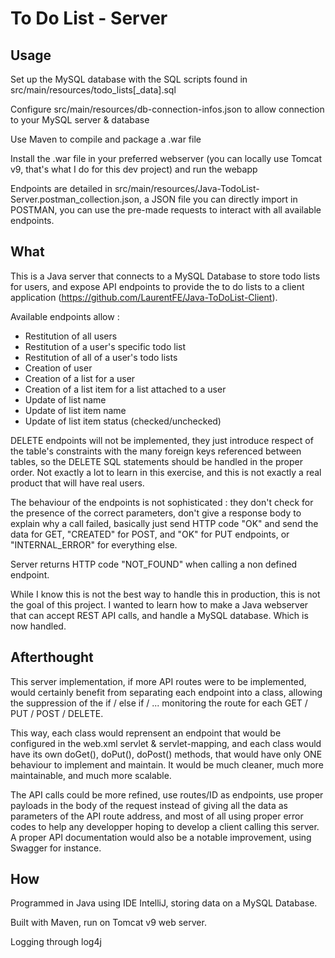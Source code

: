 # To Do List - Server

## Usage

Set up the MySQL database with the SQL scripts found in src/main/resources/todo_lists[_data].sql

Configure src/main/resources/db-connection-infos.json to allow connection to your MySQL server & database

Use Maven to compile and package a .war file

Install the .war file in your preferred webserver (you can locally use Tomcat v9, that's what I do for this dev project)
and run the webapp

Endpoints are detailed in src/main/resources/Java-TodoList-Server.postman_collection.json, a JSON file you can directly
import in POSTMAN, you can use the pre-made requests to interact with all available endpoints.

## What

This is a Java server that connects to a MySQL Database to store todo lists for users, and expose API 
endpoints to provide the to do lists to a client application (https://github.com/LaurentFE/Java-ToDoList-Client).

Available endpoints allow :
- Restitution of all users
- Restitution of a user's specific todo list
- Restitution of all of a user's todo lists
- Creation of user 
- Creation of a list for a user
- Creation of a list item for a list attached to a user 
- Update of list name
- Update of list item name
- Update of list item status (checked/unchecked)

DELETE endpoints will not be implemented, they just introduce respect of the table's constraints with the many 
foreign keys referenced between tables, so the DELETE SQL statements should be handled in the proper order. Not exactly 
a lot to learn in this exercise, and this is not exactly a real product that will have real users.

The behaviour of the endpoints is not sophisticated : they don't check for the presence of the correct parameters, don't
give a response body to explain why a call failed, basically just send HTTP code "OK" and send the data for GET, 
"CREATED" for POST, and "OK" for PUT endpoints, or "INTERNAL_ERROR" for everything else.

Server returns HTTP code "NOT_FOUND" when calling a non defined endpoint.

While I know this is not the best way to handle this in production, this is not the goal of this project. I wanted to 
learn how to make a Java webserver that can accept REST API calls, and handle a MySQL database. Which is now handled.

## Afterthought

This server implementation, if more API routes were to be implemented, would certainly benefit from separating each endpoint into a class, allowing the suppression of the if / else if / ... monitoring the route for each GET / PUT / POST / DELETE.

This way, each class would reprensent an endpoint that would be configured in the web.xml servlet & servlet-mapping, and each class would have its own doGet(), doPut(), doPost() methods, that would have only ONE behaviour to implement and maintain. It would be much cleaner, much more maintainable, and much more scalable.

The API calls could be more refined, use routes/ID as endpoints, use proper payloads in the body of the request instead of giving all the data as parameters of the API route address, and most of all using proper error codes to help any developper hoping to develop a client calling this server.
A proper API documentation would also be a notable improvement, using Swagger for instance.

## How

Programmed in Java using IDE IntelliJ, storing data on a MySQL Database. 

Built with Maven, run on Tomcat v9 web server.

Logging through log4j
